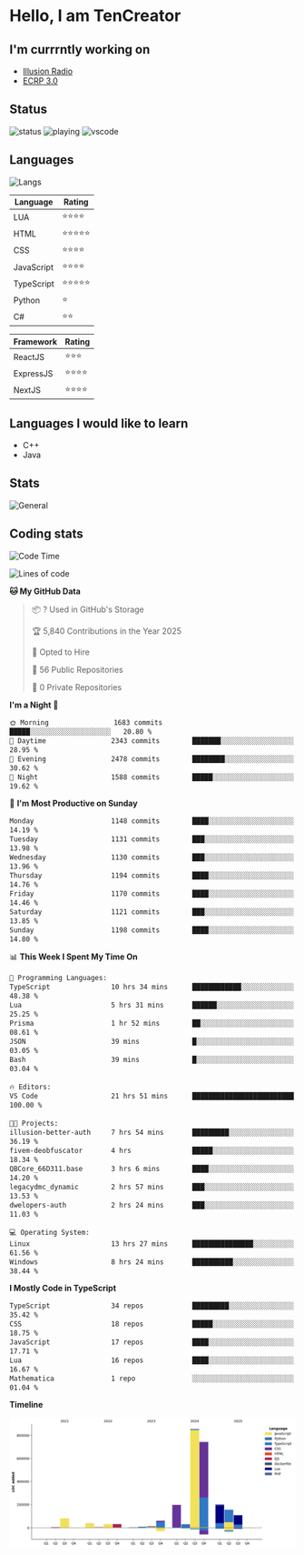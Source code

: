 # Hello, I am TenCreator

## I'm currrntly working on
- [Illusion Radio](https://illusionradio.co.uk/)
- [ECRP 3.0](http://github.com/Emerald-Coast-Roleplay/)

## Status
![status](https://api.statusbadges.me/badge/status/518334475038359555?simple=true&style=for-the-badge)
![playing](https://api.statusbadges.me/badge/playing/518334475038359555?style=for-the-badge)
![vscode](https://api.statusbadges.me/badge/vscode/518334475038359555?style=for-the-badge)

## Languages
![Langs](https://github-readme-stats.vercel.app/api/top-langs/?username=tencreator&layout=compact&theme=radical)


|Language|Rating|
|--------|------|
|LUA|⭐️⭐️⭐️⭐️|
|HTML|⭐️⭐️⭐️⭐️⭐️|
|CSS|⭐️⭐️⭐️⭐️|
|JavaScript|⭐️⭐️⭐️⭐️|
|TypeScript|⭐️⭐️⭐️⭐️⭐️|
|Python|⭐️|
|C#|⭐️⭐️ |

|Framework|Rating|
|--------|------|
|ReactJS|⭐️⭐️⭐|
|ExpressJS|⭐️⭐️⭐️⭐️|
|NextJS|⭐️⭐️⭐⭐️|

## Languages I would like to learn
- C++
- Java

## Stats
![General](https://github-readme-stats.vercel.app/api?username=tencreator&show_icons=true&theme=radical)

## Coding stats

<!--START_SECTION:waka-->
![Code Time](http://img.shields.io/badge/Code%20Time-735%20hrs%209%20mins-blue)

![Lines of code](https://img.shields.io/badge/From%20Hello%20World%20I%27ve%20Written-2.5%20million%20lines%20of%20code-blue)

**🐱 My GitHub Data** 

> 📦 ? Used in GitHub's Storage 
 > 
> 🏆 5,840 Contributions in the Year 2025
 > 
> 💼 Opted to Hire
 > 
> 📜 56 Public Repositories 
 > 
> 🔑 0 Private Repositories 
 > 
**I'm a Night 🦉** 

```text
🌞 Morning                1683 commits        █████░░░░░░░░░░░░░░░░░░░░   20.80 % 
🌆 Daytime                2343 commits        ███████░░░░░░░░░░░░░░░░░░   28.95 % 
🌃 Evening                2478 commits        ████████░░░░░░░░░░░░░░░░░   30.62 % 
🌙 Night                  1588 commits        █████░░░░░░░░░░░░░░░░░░░░   19.62 % 
```
📅 **I'm Most Productive on Sunday** 

```text
Monday                   1148 commits        ████░░░░░░░░░░░░░░░░░░░░░   14.19 % 
Tuesday                  1131 commits        ███░░░░░░░░░░░░░░░░░░░░░░   13.98 % 
Wednesday                1130 commits        ███░░░░░░░░░░░░░░░░░░░░░░   13.96 % 
Thursday                 1194 commits        ████░░░░░░░░░░░░░░░░░░░░░   14.76 % 
Friday                   1170 commits        ████░░░░░░░░░░░░░░░░░░░░░   14.46 % 
Saturday                 1121 commits        ███░░░░░░░░░░░░░░░░░░░░░░   13.85 % 
Sunday                   1198 commits        ████░░░░░░░░░░░░░░░░░░░░░   14.80 % 
```


📊 **This Week I Spent My Time On** 

```text
💬 Programming Languages: 
TypeScript               10 hrs 34 mins      ████████████░░░░░░░░░░░░░   48.38 % 
Lua                      5 hrs 31 mins       ██████░░░░░░░░░░░░░░░░░░░   25.25 % 
Prisma                   1 hr 52 mins        ██░░░░░░░░░░░░░░░░░░░░░░░   08.61 % 
JSON                     39 mins             █░░░░░░░░░░░░░░░░░░░░░░░░   03.05 % 
Bash                     39 mins             █░░░░░░░░░░░░░░░░░░░░░░░░   03.04 % 

🔥 Editors: 
VS Code                  21 hrs 51 mins      █████████████████████████   100.00 % 

🐱‍💻 Projects: 
illusion-better-auth     7 hrs 54 mins       █████████░░░░░░░░░░░░░░░░   36.19 % 
fivem-deobfuscator       4 hrs               █████░░░░░░░░░░░░░░░░░░░░   18.34 % 
QBCore_66D311.base       3 hrs 6 mins        ████░░░░░░░░░░░░░░░░░░░░░   14.20 % 
legacydmc_dynamic        2 hrs 57 mins       ███░░░░░░░░░░░░░░░░░░░░░░   13.53 % 
dwelopers-auth           2 hrs 24 mins       ███░░░░░░░░░░░░░░░░░░░░░░   11.03 % 

💻 Operating System: 
Linux                    13 hrs 27 mins      ███████████████░░░░░░░░░░   61.56 % 
Windows                  8 hrs 24 mins       ██████████░░░░░░░░░░░░░░░   38.44 % 
```

**I Mostly Code in TypeScript** 

```text
TypeScript               34 repos            █████████░░░░░░░░░░░░░░░░   35.42 % 
CSS                      18 repos            █████░░░░░░░░░░░░░░░░░░░░   18.75 % 
JavaScript               17 repos            ████░░░░░░░░░░░░░░░░░░░░░   17.71 % 
Lua                      16 repos            ████░░░░░░░░░░░░░░░░░░░░░   16.67 % 
Mathematica              1 repo              ░░░░░░░░░░░░░░░░░░░░░░░░░   01.04 % 
```



**Timeline**

![Lines of Code chart](https://raw.githubusercontent.com/tencreator/tencreator/main/assets/bar_graph.png)


<!--END_SECTION:waka-->
